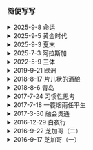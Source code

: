 <h3>随便写写</h3>


<details>
  <summary>2025-9-8 命运 </summary><br>

<blockquote>
我后来才理解，奶奶没喊疼，不是因为坚强，更像是接受--接受这人生本应如此。<b>因此，我后来也学会了，很多疼痛啊，接受了好像就不痛了</b>，甚至琢磨得细一点，疼到最厉害的时候，心里会莫名地平静，像整个人悬浮在海里那样的平静。
</blockquote><br>

在阿姆斯特丹的街上正吃着炒粉，读到这句很有份量的话。像书里说的那样，很多疼痛，接受了好像就不痛了，当然，接受痛苦不等同于压抑情感，还是需要花时间去感受痛苦给你带来的体验，理清楚感官上（或脑海中）的痛苦和客观现实之间的不同。之前的焦虑，本质上还是没有把自己的问题看得更彻底。接受了自己的不完美和平庸，内心才会更加平静。我处理情感的方式，其实注定会伴随痛苦。每次都那么地一厢情愿，就像hit一个bong时，不顾成分，大吸一口，当下真的的爽，但后劲可能也是真的大，大到把你的脊椎冻结，摁你在地上无法动弹，直到最后的烟雾慢慢散去，知觉才缓缓回流至身体的角落。你去时是啥样，回来的时候仍然还是啥样，只不过经历了一次次过山车式的体验，徒增疲惫。<br><br>

<blockquote>
这次我很确定我要死了哦。到了我这个时候你就会知道，人要死的时候，第一个登门拜访的，是记忆。这些记忆会来得很突然，胡蹦乱跳，有时候还会大嚷大叫。
</blockquote><br>

我时常会害怕，留下的记忆太美好，之后回忆起来难道不会更加难过，没有把美好的记忆延续，这种遗憾是否可以被自己和解，还是说，老去之后大多留下的都会是遗憾，在遗憾中摸爬滚打一辈子的人，是否也就能更好的接受遗憾？我对死亡的感触不太深，我认识的人，大多都还活的好好的，或在我不知道的情况下死了，近距离接触的死亡，是我爷爷的去世。两年前，我在上海的宾馆里，接到了堂弟的电话。我有点措手不及，毕竟几天前，才刚从他家回来，那时大家还有说有笑。丧礼中，我作为长孙，带头前去烧纸钱，一张张玉皇大帝，在我的指挥下，变成了一缕缕黑烟，大家边烧边念叨，路上吃好点。在二十一世纪的今天，这种奇怪的传统得以延续，也是挺有意思，弄得我其实有点哭笑不得。我跟爷爷的关系，其实比较淡，只记得他在背地里经常说我和我家里人的坏话，但当面却演的很亲和。有一次我在门外听到了，便趴在门上听了很久，说的啥不太记得了，但我记得说的不是什么好话。去世前的他有老年痴呆，已经失去了长期记忆，活在了每个个五到十秒的区间里，我便会逗他玩，每次说，你大孙子回来看你了，他都会很惊讶，然后很开心，说大孙子在美国很有出息，我说是的，我也听说了。 <br><br>

<blockquote>
等你再过个几十年，你会认识衰老。衰老这个家伙，虽然名字听着很老，但其实很调皮，它会在你记忆里，开始关上一盏盏灯，你会发现自己的脑子一片片开始黑。有时候你可能只是在炒菜，突然想，哎呀，我哪部分很重要的记忆好像被偷偷关掉了。可能你在上厕所，突然察觉，好像有什么被偷了。你慢慢会很紧张，很珍惜，当有一个让你有幸福感的故事出现，你努力告诉自己一定要记住，但是哪一天你会突然想，要记住的是什么事情啊？然后当你生气的时候，抬头看看，衰老那家伙已经在笑嘻嘻地看着你了。
</blockquote><br>

我把写的东西拿给了你看，你说，你自己说的话，你都忘了，没想到我还记得。我说那你以后说话可要小心点。前两天朋友说，见到了以前的的室友，发现很多他们不曾记得的细节，室友仍然能清晰地记得。人这一生，就是一个不断遗忘和被遗忘的过程。我们努力地去成为不被遗忘的那个人，不去遗忘不想遗忘的事。然而那些人和事就像流过手心的沙子，无论你再怎么握紧，最后只能抓住一小把，或许应该放开手，欣赏住每个流过瞬间。<br><br>

<blockquote>
有次无缘无故的，觉得这生活无边无际的，像海，不就是一个接一个的浪，是不是干脆死了算了……那么多次想死，我就是听着一个又一个人的故事，这才活下来的。
</blockquote><br>

人生就像大海，发生的事就像浪花，一个故事没了，下一个很快就会到来。在生命中莫名地失去了一个人，一段记忆，如果有一个神婆出现在我面前，也会像对阿母一样，笑着叫我好好地过好当下的生活吧。<br><br>

</details>
    

<details>
  <summary>2025-9-5 黄金时代 </summary><br>

<blockquote>
那一天我二十一岁，在我一生的黄金年代，我有好多奢望。我想爱，想吃，还想在一瞬间变成天上半明半暗的云。
</blockquote><br>

今天去机场的路上，重读了黄金时代，王小波的文字跟印象中一样，让人读起来很舒服。 一生很短暂，我也有好多奢望，也想爱。也想在一瞬间变成海里半游半漂着的一条鱼。前几天我跟你说，今晚是我最近一段时间以来最开心的时刻，虽然这开心来得就像龙卷风，激烈而短暂，但这让我明白，我一直以来所追求的快乐，是真实存在的，跟喜欢的人一起的感觉，让我感到真实地活着。另一方面，这种快乐又是有毒的，就像可卡因一样，带给失去这种快乐的我应有的的戒断反应。明明只是chemical在作祟，激素的释放，大脑皮层的刺激，身体的反应却如此真切。 就像Parthenope女主被问到，“so what are you thinking？”，我也在不断问你，你在想什么，女主选择沉默，你说你在发呆。如果在另一个世界，你用陈清扬的方式，给我一个耳光，我落荒而逃，你却把我叫住，像考拉一样抱住我，这该多好。像王二一样的黄金年代，遇上一个敢于爱他的陈清扬，既然不能证明她不是破鞋，就乐于成为真正的破鞋，能和自己喜欢的人在一起，破不破鞋又有什么关系呢。<br><br>

</details>



<details>
  <summary>2025-9-3 夏末 </summary><br>
<blockquote>
我的故事总是在夏天开始的。夏天在我看来是个危险的季节，炎热的天气使人群比其他季节裸露更多，因此很难掩饰欲望。--《动物凶猛》
</blockquote><br>

今晚被crush发了一张好人卡。我好肯定是好，但您倒也早说啊，手都牵了。最近应该会在dating方面暂告一段落，有点累了。虽然但是，dating的确是一面很好的镜子，让我看到了需要改进的方向，也算没白折腾。之前会想，也许我并不需要改变什么，只需要默默等待对的人出现，接受我的不完美。现在想想，反正闲着也是闲着，把自己变得更好也没有坏处。在financial world里，market是不efficient的，所以trader们会绞尽脑汁寻找每个inefficiency来套利。同理，dating的世界里，market也存在着不完美，每个dating的男男女女是不是也都希望自己能得到的比自己本身价值要多那么一点点，不然的话，自己就成了那个被套利了inefficiency的那方，那多亏啊。当然，其实dating app上还是提供了一个以颜值相对来说比较efficient的环境，大家倒不至于亏太多，但人是多维度的，不光各种硬性软性条件需要线下去衡量，甚至要做对未来潜力的折现评估，大家倒也是挺累的。让男生上头的往往只需要一副好看的皮囊，但女生看的却是所谓的感觉。这个感觉有时也是很浮动，因为女性慕强，所以感觉也是一个对强的相对定义，每分每秒可能都会根据女生自身的状况改变。作为男生，要做的最好是把自己变得非常强，强到可以无视女生的标准浮动，可以让令自己上头的她很容易地产生感觉，这样才是最好的策略。<br><br>

</details>



<details>
  <summary>2025-7-3 阿拉斯加</summary><br>
今天从ORD出发前往阿拉斯加的航班。想着碰运气进了UA Club的贵宾休息室，一进门就闻到了里面空气中散漫的香水味，和充满阳光的走廊，和外面的经济舱concourse形成了鲜明的对比。一男一女接待员露出热情的微笑，然后在得知我不是international的商务舱后，目送我离开。有钱真好，连空气也是香的。<br><br>

想到前几天和G聊，我说无论人类怎么发展，AI怎么进步，普通人永远有做不完的工作，因为房价永远会比工资贵那么一点点，好的房子永远会比不好的房子贵那么一点点，这一点点，又正好是需要普通人用他们普通的生命换取的。只有成为不普通的人，才会过的比普通人好。<br><br>

商务舱的好处，维持了我们在不坐飞机时的正常生活质量。坐累了可以翘起脚，渴了就去冰箱拿一杯冷饮。原本并不是特权，却因为供需关系被资本利用。在航空如此发达的今天，普通人却只能蜷缩在经济舱的角落里，七个小时无法动弹，最终节省下来的成本和利润，却全数进了各大航空高管和股东的腰包，在资本主义的社会里，自由永远都明码标价。个人的舒适和自由，无一幸免地都被贴上了价格。作为既得利益者，也许我应该慢慢习惯和接受，这个世界永远都不是utility driven而是profit driven，profit driven的本身本质上是航司（资本）的utility driven但虽然他们大多都已经到达了很低的marginal utility，人性本质上的贪婪，和人与人无法共情冷暖的现实，导致整个系统的utility非常的不均，就像牺牲了50%普通乘客的utility全换取资本5%的utility。作为公务舱的乘客，其实多付出的价钱所减少的边际效益低于所购的的舒适，就可以在场utility转移的对局中不被剥削。<br><br>

飞机上看了一部意大利电影《Parthenope》，好像是制作于A24，需要查下这是个什么公司。电影前半段还是很喜欢的，镜头很有美感，女主也很漂亮，随着剧中剧情的起伏，叙事便渐渐显得有点断续，其实没看懂女主最终找到了什么答案。后面安排个主教和女主整那一出也是没整懂。全剧就没一靠谱的男的，怪不得女主懒得结婚。但是最后看到片头的闪现，女主的初恋问女主，”so what are you thinking”，的那一刻还是没绷住，那一刻感觉青春真好，觉得青春真傻，我真傻，我问什么总是欲求不满，就跟女主一样吗，一直不知道自己想要什么，总是“on the flee”，这真的值得吗？<br><br>

</details>



<details>
  <summary>2022-5-9 三体 </summary><br>
三体的巧妙之处是作者针对现今宇宙种种争议现象所构造的解释。比如说用二维坍塌后残留的引力场来解释暗物质的普遍存在，用降维攻击的应用来解释人类所处的三维世界的非必然性，和用宇宙降至零维来返回原维度的行为来解释大爆炸的起源。黑暗森林和黑域计划的一攻一守更是突破了一般读者的认知和想象的边界，我认为是最精彩的两部分。<br><br>

以下是我对三体主要情节的概括：
<blockquote>
叶文洁文革期间上雷锋顶天文台意外收到三体人信号：“不要回复”。<br>
叶文洁用太阳放大信号回复并与三体人进行深入交流。<br>
得到太阳坐标后三体人发来两粒高维智子在地球低维展开并锁死理论科学的进步。<br>
三体人发动十个水滴探测器和三体舰队赶往地球，预计两百年和四百年后到达。<br>
叶文洁成立地球三体组织（降临派）。<br>
地球三体组织开发三体游戏软件，让人们体验三体文明并秘密发展三体组织。<br>
地球三体组织被纳米刀在苏伊士运河全灭，伊文斯死亡。<br>
叶文洁把宇宙学的两条基本准则告诉学生罗辑。<br>
地球发起面壁人计划，前两位面壁人被三体组织残余势力中的破壁人识破。<br>
第三位破壁人发明思想钢印，假装发展胜利主义，实则暗地传播失败主义。<br>
罗辑向太空发射咒语后进入休眠，被咒语公布的恒星因黑暗森林法则被光粒破坏。<br>
地球经历大萧条和科技爆炸，两百年后成立了大空舰队和地下城。<br>
章北海冬眠苏醒后被委任某停泊在木星轨道上的恒星级舰艇的舰长后，立即劫持舰艇逃离了太阳系。<br>
太空舰队以矩阵阵型开往第一枚到达太阳系的三体探测器，并全军覆没。<br>
三体探测器到达太阳-地球拉格朗日点并阻止地球借助太阳发射恒星级信号，由此阻止黑暗森林咒语。<br>
罗辑通过另一方式向三体人发出黑暗森林威胁，三体舰队返航，三体探测器退出太阳系。<br>
青铜时代号用次脉冲氢弹杀死另一艘唯二存活的太空舰队舰艇后飞离太阳系，但在收到虚假邀请后返航地球并被处决。<br>
章北海和其他三辆之前追击的舰艇达成默认共识，互相摧毁以保持燃料。仅存一辆蓝色空间号继续向万年外恒星远航。<br>
地球建立三台地下引力波威慑系统，罗辑担任执剑人五十年后卸任，程心接任后十枚水滴突然发动攻击。程心放弃发动黑暗森林。地球沦陷，所有人类移居澳大利亚。<br>
万有引力号与两粒追击水滴被进入四维碎片的蓝色空间号打败。蓝色空间号舰长用引力波发动黑暗森林咒语。三体舰队再次返航。<br>
三体星系被光粒消灭。<br>
程心与阶梯计划的云天明取得联系，云天明传达了三个童话。<br>
地球发动掩体计划和根据童话制定的黑域计划。<br>
太阳系迎来二唯坍塌。最后时刻程心乘光速飞船离去。<br>
程心来到蓝星，遇见帆哥。在即将要和云天明团聚前不慎落入黑线。在黑线中找到云哥留下的小宇宙门。最终放弃小宇宙回归正在坍塌中的大宇宙。<br>
</blockquote>

</details>



<details>
  <summary> 2019-9-21 欧洲 </summary><br>
（一）<br>
今天刚结束欧洲的旅程，十七天，五个国家，九个城市。现在本人正坐在从阿姆斯特丹回纽约的飞机上，由于不管饭，饥寒交迫，特写此文分散一下注意力。欧洲人的生活很是安逸，一杯咖啡，一张报纸便可以在咖啡厅外坐上一个早晨。每一个城市都有鲜明的性格和独特的故事。原本我想写一篇游记，记录一路上的旅程，但写了一半却又很不满意。欧洲是一个要静下心来感受的地方，看到的景象是需要和一些东西结合起来，才更有被记录下来的意义。<br><br>

在欧洲一路过来，去了很多博物馆，看了很多名作，但最终在荷兰的梵高博物馆里，让我第一次感受到了到了艺术的力量。作为一种载体，一幅画能够通过画家的对世界的感受，从而改变人们对事物的认识。比如宗教艺术，把一维的物体（圣经上的字句）通过画家的想象从二维中（绘画）表现出来。某种程度上，这和漫威的电影很是相似：它把二维的漫画，通过导演的安排从三维的电影中被表达出来，让人们对其人物和故事有了更形象的感受。<br><br>

一开始我很喜欢十九世纪现实主义的油画，它用精确的笔触把人物和风景如实生动地展现在画布上。但从另一个角度看来，这其实是一种降维的艺术，它把三维的物体，在二维上表现出来。在没有照相机的那个时代，这是人们可以精确记录世界模样的方法，但作为观众，虽然惊叹于其绘画技术的精湛和所展现的景色的优美，总感觉少了点什么。<br><br>

印象画派的出现改变了这一切。十九世纪后期，法国的印象派画家们如莫奈，早已在沙龙中举办了一次次的印象画展。而那时梵高才刚刚决定投身艺术，在他短暂的一生中，只有最后十年在作画。最开始梵高去了巴黎，由于请模特太贵，只能通过不断地画自画像来练习，后来梵高离开巴黎，定定居在法国南部的一个小镇，一心创作农村生活的题材。<br><br>

欣赏梵高的画时，我真切地感受到了他的情感。油画是一种奇妙的介质，笔触的轻重在画面上会产生的不同的光影，这是只有站在一幅画面前才能看到的。梵高用他的方式，描绘出他眼中的世界，他认为合适的色彩，和他觉得精彩的纹路。画中的物体，没有准确的轮廓，没有精美的线条，甚至没有该有的阴影，但其实已经不重要。一幅画，难在能让观众产生情感上的共鸣，而梵高的确做到了。在精神病院期间，虽然身处禁锢，梵高却能隔着窗子的铁栏，用笔画出了窗外金黄的麦田，风中的麦子像水波一样飘漾，浅蓝天空在泛出了淡淡的绿光。这是我看到的最喜欢的一幅画。<br><br>

从博物馆回来，便看了一集Doctor Who，里面讲到主角穿越回到了梵高的年代，他看到了梵高一生的孤独和挣扎，但更看到了他对艺术的渴望和执著。的确，只有自己对一件事物足够热爱，才能够创看到别人看不到的世界。<br><br>

（二）布鲁塞尔 <br>
布鲁塞尔是我很喜欢的一个城市。这里的人既说法语，也说荷语，就是不说英语。好吃的也很多，像华夫饼，巧克力和薯条。说是二战时美国人到法国吃了薯条，就误将其翻译为“French Fries”，但薯条其实源自于比利时。我们逛了一家专门卖乐谱的铺子，里面各种乐器，语言都有，可以感受得到出这里的人们是热爱音乐的。<br><br>

</details>
	

 
<details>
  <summary> 2018-8-17 片儿状的酒酿 </summary><br>
我不相信现在还有男人不出来玩的；<br>
你有听过女人出来玩的地方吗？<br>
这就是男女的不平等啊！<br><br>
	
你去过湖南吗？<br>
张家界就是湖南的啊<br>
你听说过凤凰吗？<br><br>
	
我平时就喜欢玩手机。<br>
我在家能玩三四天手机不出门。<br>
我就是太懒了。<br><br>

</details>



<details>
  <summary> 2018-8-6 青岛 </summary><br>
八月六日，晚上九点抵达了青岛机场。比起上海和广州，这里的空气明显干燥，轻快了许多，是不是还夹杂一丝海洋的味道。在开往旅馆的路途中，沿途都是精心维护的绿化带，这与我想象中的青岛大相径庭，也许是我的期望值比较低，一直按照二线城市来想象。从上海来到青岛，有种从纽约来到迈阿密的感觉，一个海边旅游城市的风貌清晰地展现在眼前，景色恍如隔世。<br><br>
	
</details>



<details>
  <summary> 2017-7-24 习惯性思考 </summary><br>
（一）<br><br>
今天在PATH地铁上，想到了一个对为什么我们总觉得时间随着年龄的增长越过越快的解释。<br><br>

因为我们随着年龄的增长，思考和行为模式越来越“习惯化”。<br><br>

我们每进行一次习惯性的思考”练习“，都会专注于完成这个习惯的步骤，和得到所预期的回馈，而不易注意到其中所流逝的时间。习惯性行为也是如此。<br><br>

举个例子，在晚上我一般都喜欢去江边散步，但一散通常就是两个小时，在这两个小时里我的脑子里也不断地在想不同的事情，但每次走完以后回想过来，占用了几乎半个晚上的一个活动，我竟然对其中琢磨的事情没有很深刻的印象，散步中途也没有感知到时间过得很快。两个小时也就是一眨眼的功夫就过去了。<br><br>

现在看来，其实我大部分时间进行的都是属于”习惯性“的思考，也就是我们的大脑可以相对轻松地”处理“的一类思考。比如说回忆最近发生的事情，比如说欣赏眼前所观察到的事物。这类习惯性的思考有一个特点，就是我们的大脑可以进行毫不费劲地重复，导致一个习惯的结束会马上衔接上另一个习惯的开始。比如说我看到了水中的木桩子，想到了月亮的潮汐，又联想到了女人的经期，这时正好又看到了一个胖子迎面走来，看上去有点像我大学的一个同学，不知道他现在在干嘛呢？…… 这种思考方式很放松，很适合饭后散步的时候进行，但结果就是：时间会不知不觉地过去，而思考的结果寥寥无几。<br><br>

（二）<br><br>
正是因为习惯性思考的记忆率非常低（一方面可能是因为耗能很低），在社交中我们应该有意识地回避一些习惯性思考。至少如果想要别人对你印象深刻，就要在交流中打破别人的思考习惯，这样别人就会对当下发生的事情，和当下的思考，“被迫”地使用更多的大脑运转并产生更多的记忆点。当然，这种打破一定要是正面地打破，因为在习惯被打破的时候，记忆力增加的情况下，你不会想让别人记住你负面的行为……<br><br>

独处的时候，如果想要理清头绪，开阔思维的时候，则也需要打破原有的思维习惯。<br><br>

<blockquote>
We can't solve problems by using the same kind of thinking we used when we created them. -Albert Einstein 
</blockquote><br>

这不仅仅是常说的“跳到盒子外思考”，更多的是”在盒子内努力地思考，打破以往的习惯性思维“。人的习惯性思维全然可以在盒子内外、各个维度间切换，导致了很难被察觉的低效思考过程，只要没有打破过往的习惯，跳到盒子外面也照样会掉进同样的思维陷阱里。<br><br>

答案经常就在事物的本质里。<br><br>

就像我悟出时间流逝感知加快的原因一样，答案并没有在“盒子”之外，而是题干中的“感知”本身啊！年龄的渐长逐渐塑造了不同的感知方法，而感知方法才是造成不同感知结果的原因，而不是说一些外在物质条件、精神需求的变化。<br><br>

</details>


<details>
  <summary> 2017-7-18 一蓑烟雨任平生 </summary><br>

<blockquote>
莫听穿林打叶声，何妨啸吟且徐行。竹杖芒鞋轻胜马，谁怕？一蓑烟雨任平生。料峭春风吹酒醒，微冷，山头斜照却相迎。回首向来萧瑟处，归去，也无风雨也无晴。--《定风波》苏轼 
</blockquote><br>
	
今晚闲来无事，开始翻阅《中国传世诗词100名篇》，顺便搜寻一句可以概括我当下境况的诗句，最终选择了在这句“一蓑烟雨任平生”。意在身披蓑衣在烟雨中穿梭，就像在人生的道路上一样，无惧处境的变化，只顾安然前行。上阙描绘的是在身处世事纷扰的时候，苏轼对雨声充耳不闻，反倒放慢脚步，享受当下所拥有的一切事物和感受。在面临挫折，受到各方面阻力和噪音的影响时候，与其抗争，不如慢下脚步来，忽视那些原本就不该被注意的东西，专注于值得为之付出的小事情上，徐徐前进。因为在“酒醒”之后，“回首萧瑟”，一切纷争都只不过是过眼云烟，终将烟消云散，留下的只是自己所迈出一个个坚实的脚印，晴天雨天已不再重要。这首词作于宋神宗元丰五年（1082）年，是苏轼因乌台诗案被贬黄州后第三年。同年，苏轼两次游览了黄州附近的赤壁，作下了赤壁赋，从两个方面同时审视了转瞬即逝的光阴，一方面人如蜉蝣于天地，或一粟于沧海，渺小而虚无，但另一方面人应该享受当下这个世界所赐予的美好的事物，而不要太在意其他不属于自己的东西，比如永久，比如功名。言辞中看似阔达，但却略带一丝无奈。<br><br>

我始终认为，苦难是没有过多价值的。也许苦难可以让我们学到一些教训，增长一些智慧，但很多时候这些东西可以不通过苦难习得，比如观察，比如思考。在苦难当下能够乐观得面对，又是一种能力，就像苏轼一样，在被陷害贬职后依然能够谈笑风生，坐赏清风明月。但最终，乐观面对是一回事，韬光养晦而厚积薄发，又是另一回事。<br><br>

</details>



<details>
  <summary> 2017-3-30 融会贯通 </summary><br>
今天是星期四，照以往的习惯本应该待在办公室里上班，却因为没有预定到座位而在家上班。晚上无意中又重新翻读了The Power of Habit，读了几页后便碰见一段引用于William James的话，并忽然联想到William James就在我看的上一本书，Pragmatism，里有过专门关于他的著作的收录。这就是所谓的融会贯通吧。然后我便立马阅读了他的一片短文Habit，逻辑的清晰，文笔的优美和观点的新颖让我非常赞叹。他在文中描述到习惯就是一个感官和大脑之间的沟通和互动，习惯的不断加深练习，就好让传送的电流在感官和大脑之间不断地来回，不断地使传送的通道更加畅通，使得下次习惯的唤醒更加自然，对习惯的依赖更加根深蒂固。James还提到想要改掉以往的旧习惯，就要抓紧一切机会行驶新的习惯，新的行为，并要时常运用非常强的主观能动力来趋势新习惯的养成。在一开始的时候，必定要用电流一次一次得清扫感官和大脑之间的障碍，虽然会感觉很不自然，但是只要坚持下去，一切都会水到渠成。 <br><br>
</details>



<details>
  <summary> 2016-12-29 白夜行 </summary><br>
白夜行全书538页，共分为约13章，每章约7小节，看完这本书用了约7个不同的时间段和地点。第一次是在广州家里的卧室，借着午后的日光，一口气读了六、七十页。最后一次是在上海华尔道夫的阳台上，生日的翌日上午，12月28日，当天下午正准备踏上返南京的高铁。看完最后一页时我沉默了，虽然阅读的全过程中我都在期待和猜想着故事的结尾，但当结局真正赤裸裸得呈现在我面前时，我却仍然措手不及。<br><br>

桐原亮司和西本雪穗，在童年的黑暗中携手前行，互相依靠。全书没有描写他们之间的一句对话、一次交流，但却依然成功地让读者体会到他们之间感情之深。初中时帮雪穗教训藤村都子和川岛江利子，雪穗婚后投资股票的信息和资金，高尔夫球场踩点确认三泽千都留在那打球，以及为保守雪穗秘密而杀害金枝直已，都是亮为雪穗默默的守护。而雪穗则一再通过自己的社会关系给亮提供商业机密，从代课老师中道正晴的游戏程序，高宫诚的专利技术，以及筱（xiao3）冢（zhong3）康晴的制药信息。两个人配合默契，不动声息地便能躲过身边人的察觉，但这一切又都是建立在他们两个的合作上，没有亮的执行，没有雪穗的渗入，任何事情都将成为空谈。<br><br>

知乎上有人在争论亮和雪穗之间是否存在爱情。我给的答案是肯定的。爱情，在我的理解中是两个人现实中彼此的陪伴和精神上彼此的依赖。现实中，要完成那么多事件的企划和执行，他们两个肯定有着非常频繁的交流和陪伴，即使小说中从不曾提及。我可以想象到自从十九年前，那件事情发生后两个人的绝望，和对彼此的极度依赖。有多少次两人在图书馆中相拥而泣，互相鼓励，我不得而知，但可以确定的是他们是彼此在现实中唯一的依靠，从小到大一定少不了相互的陪伴。精神上，雪穗曾和夏美说过，亮是她夜里行走的一个太阳（有些网友认为这个太阳她指得是自己的事业，但我却觉得亮更像是那个太阳，从大楼里的那一天起就一直照亮着她童年的黑夜），这种精神上的依靠不言而喻。而亮更是事事以保护雪穗为先，除了她意外似乎世间没有任何事情可以让他真正信任和依靠，最后更是冒着被抓的危险（亮打扮成圣诞老人并通过雪穗的员工应聘上岗，多半是为了避人耳目，逃避追捕）也要在开张之日跟随着雪穗，更体现了他对雪穗的保护欲之强。另外，亮之不射与雪穗之不湿，也暗示了他们性方面的对彼此的认可和需要。<br><br>

总体来说这本小说看完让人意犹未尽。作者东野圭吾的写作手法非常老练，讲故事的能力一流。文中虽说推理的元素并不是很丰富，但也足够我这种业余读者分析回味一番的。因为没有那女主人公之间的对话以及对手戏，作者仅用细枝末节就表达出了两人深刻复杂的情感，令人十分佩服。书中最后一幕更是将这种情感表达到了极致：一向演技一流的雪穗，在亮的死亡面前，终究无法再演，冷漠而快速地转身离去，深知自己即将走向无尽的黑夜。<br><br>

<blockquote>
”我的天空里没有太阳，总是黑夜，但并不暗，因为有东西代替了太阳。虽然没有太阳那么明亮，但对我来说已经足够。凭借着这份光，我便能把黑夜当成白天。我从来就没有太阳，所以不怕失去。” –《白夜行》东野圭吾
</blockquote><br>

</details>



<details>
  <summary> 2016-9-22 芝加哥（二）</summary><br>
一个月内第二次来到芝加哥，这次的运气可比上次差多了。由于星期一非常任性地在晚上看了《釜山行》，一点钟才睡，早上还要早起赶7点半钟的飞机，睡眠不足外加飞机上的空调，最终导致身体被拖垮。星期三早上一起来就发了低烧，中午就从公司回家吃了粒泰诺并且睡了一觉，直到晚上10点才睡醒，醒来终于感觉好了许多。晚上去了Michigan Ave上的一家叫The Purple Pig的餐厅，主打Small Plate，我点了鱿鱼色拉和鹅肝配草莓酱，非常好吃。由于当时没照相，就从Yelp上偷了张图。<br><br>

这次住的Sheraton Grand Chicago坐落在River North，楼下就是Chicago River，酒店的窗户可以斜斜看到Lake Michigan。窗外正对着The Loop的一栋栋晚上9点还灯火通明的办公楼。<br><br>

聊一聊釜山行吧，这是一部韩国人拍的僵尸题材电影，我在听了费城朋友们的讨论和看了知乎上的剧透分析文后，终于决定要看一下，最终这部戏没有让我失望。全剧两小时剧情非常紧凑，演员们的演技都还不错，全程没有什么槽点。看完全剧之后有一种深深的压抑感，可能是因为人都死光了，也可能是因为许多幕人们面对亲人的离去却无力回天。和Walking Dead相似，这部剧也着重反映了在危机中人与人之间的关系的转变。一个西装笔挺的商人可以为了自己对同僚们做出种种伤天害理的行为，反而一个口齿不清的乞丐却能在关键时候挺身而出舍己救人。<br><br>

<blockquote>
The true test of a man’s character is what he does when no one is watching ... Be more concerned with your <b>character</b> than your <b>reputation</b>, because your character is what you really are, while your reputation is merely what others think you are. -John Wooden 
</blockquote><br>

</details>



<details>
  <summary>2016-9-17 芝加哥（一）</summary><br>
今天是美国劳工节最后一天休假，原本三天的小长假被我延长了两天。鉴于十二月只需用去三个星期的带薪假，这次就多休息了两天，当做是夏末的最后一次放松。今早六点就爬起了床，洗漱后便uber来到了newark机场，谁知在uber上的时候才看到飞机延误的信息，从7：35延迟到了10：00，顿时发现白起这么早了。到达机场后工费吃了个早饭便坐在候机室看soccernomics。<br><br>

这本书是我三个月以前买的，当时还开到了jersey的一个barnes and noble。在体育专柜看到的，书名是沿用了freaknomics，但是用经济学的角度去审视欧足球业的兴衰。作者simon kuper（英国）和stefan szymanski（美国，MI）用英超近代史上有代表性的俱乐部们的故事来佐证他们对足球行业一些自然规则的看法。其中比较有趣的有：<br><br>

1. 在转会市场的投入并不能保证带来相应的回报 <br>
2. 在联赛的排名和俱乐部付给球员的总工资成正比，即俱乐部付给球员的总工资月高，球队夺冠或获得好名次的几率越高。<br>
3. 俱乐部和企业不同，企业时刻面临着同行业竞争，所以着重盈最大化，在节省成本方面会十分看重；俱乐部则不同，俱乐部并不会因为常年亏损或利润不佳而被社会淘汰，并且及时最终面临巨额负债，债权人也往往不愿逼迫其还债并背上毁灭俱乐部的坏名声。所以通常到最后，经营再失败的俱乐部也能通过换壳来逃避旧债并且重生（pheonixing）。自从1923年英国职业足球联赛开赛以来（English Football League）初始的88支球队有85支球队在2011-2012的赛季仍然在踢，其中正是pheonixing拯救过非常多的球队。由此造成的后果是，俱乐部不忌讳大手笔开销和常年负债，因为这在长远来看并不影响俱乐部的成败，反而买入大牌球星能是球迷们更加开心，并且在球队上花更多的钱。<br>
4. 作者认为UEFA新通过的FFP（Financial Fair Play）法案并不能起到其所预计的效果。因为一来5m的亏损对大多超级俱乐部（年利润超过55m）来说都是不值一提的小数量。最终受限制的还是规模中小型的俱乐部。二来breakeven rule虽然限制俱乐部东家的财政参与，但其并不限制sponsorship的收入。曼城来自abu dhabi的老板就借同来自UAE的航空公司Etihad签下一份十年550m的球场赞助合约，绕开了FFP的监管。<br><br>

这本书给了我很多关于足球的思考，更提出了非常独到的见解，是一本值得读完的好书。<br><br>

上了飞机以后，拿出了电脑把昨天下载的电影《Mitty》看完了。电影全名叫《The Secret Life Of Walter Mitty》，是几位知乎大神的”一生推“下才终于决定下载来看。故事情节并不复杂，人物也不多，用轻慢的节奏慢慢得推进。个人对此电影并不是很感冒，其励志程度也远远不及昨天看的whiplash，但总体上还是拍的很优雅的一部电影。有很多唯美的画面都很令人难忘，特别是Sean Penn在捕捉到到雪豹时兴奋的心情，和他并不着急按快门而是要静静欣赏那一刻的对生命、生活的从容和参透，令人回味。<br><br>

午饭过后打了个uber，去了趟芝大校园Hyde Park。从芝加哥金融中心The Loop打车uber pool过去尽然只需花3刀（回程也是），这令我非常好奇，另一个与我同乘的人要付多少钱才可以让这趟uber的行程回本。至少在我看来，这么低的费用必然指向了uber公司偷税漏税的商业行为，以及uber底层司机微薄的待遇。<br><br>

网上的一篇文章指出：“The 35 percent cuts have taken a serious toll, Julie said. The 57 year-old made $36 over the past three days and has been averaging about $4 an hour — after Uber takes its cut”。看来，在极大的行业竞争中，最终被压榨的永远是食物链最低端的司机们。领着接近最低工资的同时，uber司机们还要自己支付油钱以及汽车维修的费用。下一次人们在看到uber的广告中宣城其员工can make a good living时，应该会意识到这只是一句空洞的承诺。<br><br>

跑题了，芝大非常漂亮，有点耶鲁的感觉。学校处处耸立着中世纪风格的建筑和教堂塔楼。最令人过目不忘的是那茂密的爬山虎，覆盖在一栋栋教学楼上，就像一件清爽的衣裳，让教学楼可以躲避炎热的烈日。<br><br>





